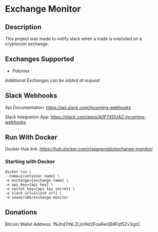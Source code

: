 # Exchange Monitor

## Description

This project was made to notify slack when a trade is executed on a cryptocoin exchange.

## Exchanges Supported

* Poloniex

*Additional Exchanges can be added at request*

## Slack Webhooks

Api Documentation: https://api.slack.com/incoming-webhooks

Slack Integration App: https://slack.com/apps/A0F7XDUAZ-incoming-webhooks

## Run With Docker

Docker Hub link: https://hub.docker.com/r/seanprobb/exchange-monitor/

### Starting with Docker
    docker run \
    --name={container name} \
    -e exchange={exchange name} \
    -e api_key={api key} \
    -e secret_key={api key secret} \
    -e slack_url={slack url} \
    -d seanprobb/exchange-monitor
    
## Donations

Bitcoin Wallet Address: 1NJhd7rNLZLjmNd2FouRwQB9Fqf5Zv3qzC
    
    
    
